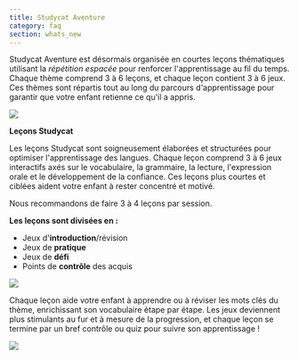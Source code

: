 ```yaml
---
title: Studycat Aventure
category: faq
section: whats_new
---
```

Studycat Aventure est désormais organisée en courtes leçons thématiques utilisant la *répétition espacée* pour renforcer l'apprentissage au fil du temps. Chaque thème comprend 3 à 6 leçons, et chaque leçon contient 3 à 6 jeux. Ces thèmes sont répartis tout au long du parcours d'apprentissage pour garantir que votre enfant retienne ce qu'il a appris.  
  
![](https://help.studycat.com/hc/article_attachments/40395054421145)  



 


**Leçons Studycat**


Les leçons Studycat sont soigneusement élaborées et structurées pour optimiser l'apprentissage des langues. Chaque leçon comprend 3 à 6 jeux interactifs axés sur le vocabulaire, la grammaire, la lecture, l'expression orale et le développement de la confiance. Ces leçons plus courtes et ciblées aident votre enfant à rester concentré et motivé.   
  
Nous recommandons de faire 3 à 4 leçons par session.   
  
**Les leçons sont divisées en :**


* Jeux d'**introduction**/révision
* Jeux de **pratique**
* Jeux de **défi**
* Points de **contrôle** des acquis


  
![](https://help.studycat.com/hc/article_attachments/40396315316121)


 


Chaque leçon aide votre enfant à apprendre ou à réviser les mots clés du thème, enrichissant son vocabulaire étape par étape. Les jeux deviennent plus stimulants au fur et à mesure de la progression, et chaque leçon se termine par un bref contrôle ou quiz pour suivre son apprentissage !


  
![](https://help.studycat.com/hc/article_attachments/40396294306841)